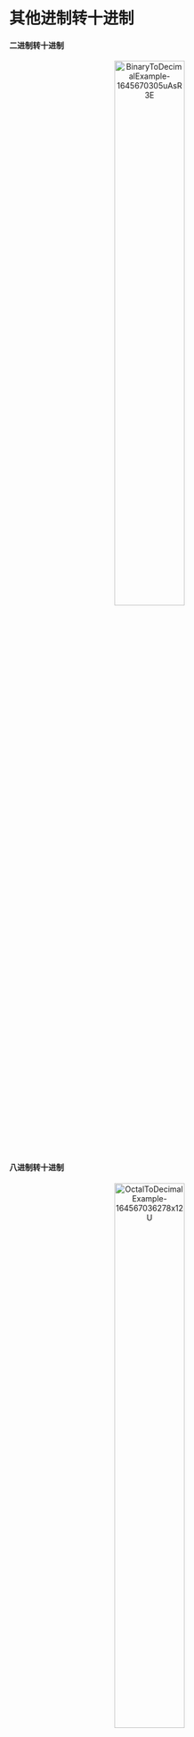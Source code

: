 # 其他进制转十进制

#### 二进制转十进制

<div align="center">
  <img alt="BinaryToDecimalExample-1645670305uAsR3E" width="50%" src="http://blog-media.knowledge.ituknown.cn/BinaryConversion/ToDecimal/BinaryToDecimalExample-1645670305uAsR3E.png">
</div>

#### 八进制转十进制

<div align="center">
  <img alt="OctalToDecimalExample-164567036278x12U" width="50%" src="http://blog-media.knowledge.ituknown.cn/BinaryConversion/ToDecimal/OctalToDecimalExample-164567036278x12U.png">
</div>

#### 十六进制转十进制

<div align="center">
  <img alt="HexToDecimalExample-1645670349WjWC1S" width="50%" src="http://blog-media.knowledge.ituknown.cn/BinaryConversion/ToDecimal/HexToDecimalExample-1645670349WjWC1S.png">
</div>


# 其他进制转二进制

#### 十进制转二进制

<div align="center">
  <img alt="DecimalToBinaryExample-1645682713zWlbtk" height="250" src="http://blog-media.knowledge.ituknown.cn/BinaryConversion/ToBinary/DecimalToBinaryExample-1645682713zWlbtk.png">
</div>
